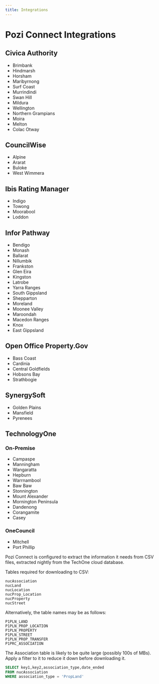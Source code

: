 ```yaml
---
title: Integrations
---
```


# Pozi Connect Integrations
## Civica Authority

* Brimbank
* Hindmarsh
* Horsham
* Maribyrnong
* Surf Coast
* Murrindindi
* Swan Hill
* Mildura
* Wellington
* Northern Grampians
* Moira
* Melton
* Colac Otway

## CouncilWise

* Alpine
* Ararat
* Buloke
* West Wimmera

## Ibis Rating Manager

* Indigo
* Towong
* Moorabool
* Loddon

## Infor Pathway

* Bendigo
* Monash
* Ballarat
* Nillumbik
* Frankston
* Glen Eira
* Kingston
* Latrobe
* Yarra Ranges
* South Gippsland
* Shepparton
* Moreland
* Moonee Valley
* Maroondah
* Macedon Ranges
* Knox
* East Gippsland

## Open Office Property.Gov

* Bass Coast
* Cardinia
* Central Goldfields
* Hobsons Bay
* Strathbogie

## SynergySoft

* Golden Plains
* Mansfield
* Pyrenees
## TechnologyOne

### On-Premise

* Campaspe
* Manningham
* Wangaratta
* Hepburn
* Warrnambool
* Baw Baw
* Stonnington
* Mount Alexander
* Mornington Peninsula
* Dandenong
* Corangamite
* Casey

### OneCouncil

* Mitchell
* Port Phillip

Pozi Connect is configured to extract the information it needs from CSV files, extracted nightly from the TechOne cloud database.

Tables required for downloading to CSV:

```
nucAssociation
nucLand
nucLocation
nucProp_Location
nucProperty
nucStreet
```

Alternatively, the table names may be as follows:

```
P1PLN_LAND
P1PLN_PROP_LOCATION
P1PLN_PROPERTY
P1PLN_STREET
P1PLN_PROP_TRANSFER
P1PRC_ASSOCIATION
```

The Association table is likely to be quite large (possibly 100s of MBs). Apply a filter to it to reduce it down before downloading it.

```sql
SELECT key1,key2,association_type,date_ended
FROM nucAssociation
WHERE association_type = 'PropLand'
```
